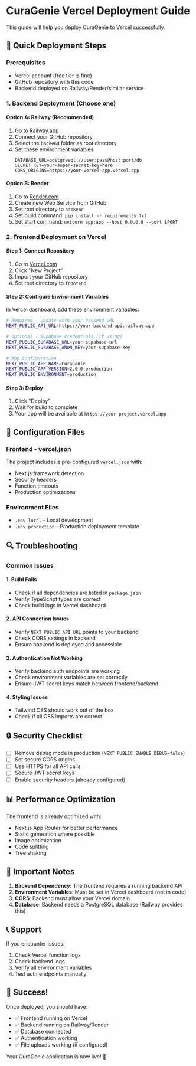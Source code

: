 # CuraGenie Vercel Deployment Guide

This guide will help you deploy CuraGenie to Vercel successfully.

## 🚀 Quick Deployment Steps

### Prerequisites
- Vercel account (free tier is fine)
- GitHub repository with this code
- Backend deployed on Railway/Render/similar service

### 1. Backend Deployment (Choose one)

#### Option A: Railway (Recommended)
1. Go to [Railway.app](https://railway.app)
2. Connect your GitHub repository
3. Select the `backend` folder as root directory
4. Set these environment variables:
   ```
   DATABASE_URL=postgresql://user:pass@host:port/db
   SECRET_KEY=your-super-secret-key-here
   CORS_ORIGINS=https://your-vercel-app.vercel.app
   ```

#### Option B: Render
1. Go to [Render.com](https://render.com)
2. Create new Web Service from GitHub
3. Set root directory to `backend`
4. Set build command: `pip install -r requirements.txt`
5. Set start command: `uvicorn app:app --host 0.0.0.0 --port $PORT`

### 2. Frontend Deployment on Vercel

#### Step 1: Connect Repository
1. Go to [Vercel.com](https://vercel.com)
2. Click "New Project"
3. Import your GitHub repository
4. Set root directory to `frontend`

#### Step 2: Configure Environment Variables
In Vercel dashboard, add these environment variables:

```bash
# Required - Update with your backend URL
NEXT_PUBLIC_API_URL=https://your-backend-api.railway.app

# Optional - Supabase credentials (if using)
NEXT_PUBLIC_SUPABASE_URL=your-supabase-url
NEXT_PUBLIC_SUPABASE_ANON_KEY=your-supabase-key

# App Configuration
NEXT_PUBLIC_APP_NAME=CuraGenie
NEXT_PUBLIC_APP_VERSION=2.0.0-production
NEXT_PUBLIC_ENVIRONMENT=production
```

#### Step 3: Deploy
1. Click "Deploy"
2. Wait for build to complete
3. Your app will be available at `https://your-project.vercel.app`

## 🔧 Configuration Files

### Frontend - vercel.json
The project includes a pre-configured `vercel.json` with:
- Next.js framework detection
- Security headers
- Function timeouts
- Production optimizations

### Environment Files
- `.env.local` - Local development
- `.env.production` - Production deployment template

## 🔍 Troubleshooting

### Common Issues

#### 1. Build Fails
- Check if all dependencies are listed in `package.json`
- Verify TypeScript types are correct
- Check build logs in Vercel dashboard

#### 2. API Connection Issues
- Verify `NEXT_PUBLIC_API_URL` points to your backend
- Check CORS settings in backend
- Ensure backend is deployed and accessible

#### 3. Authentication Not Working
- Verify backend auth endpoints are working
- Check environment variables are set correctly
- Ensure JWT secret keys match between frontend/backend

#### 4. Styling Issues
- Tailwind CSS should work out of the box
- Check if all CSS imports are correct

## 🔒 Security Checklist

- [ ] Remove debug mode in production (`NEXT_PUBLIC_ENABLE_DEBUG=false`)
- [ ] Set secure CORS origins
- [ ] Use HTTPS for all API calls
- [ ] Secure JWT secret keys
- [ ] Enable security headers (already configured)

## 📊 Performance Optimization

The frontend is already optimized with:
- Next.js App Router for better performance
- Static generation where possible
- Image optimization
- Code splitting
- Tree shaking

## 🚨 Important Notes

1. **Backend Dependency**: The frontend requires a running backend API
2. **Environment Variables**: Must be set in Vercel dashboard (not in code)
3. **CORS**: Backend must allow your Vercel domain
4. **Database**: Backend needs a PostgreSQL database (Railway provides this)

## 📞 Support

If you encounter issues:
1. Check Vercel function logs
2. Check backend logs
3. Verify all environment variables
4. Test auth endpoints manually

## 🎉 Success!

Once deployed, you should have:
- ✅ Frontend running on Vercel
- ✅ Backend running on Railway/Render
- ✅ Database connected
- ✅ Authentication working
- ✅ File uploads working (if configured)

Your CuraGenie application is now live! 🚀
